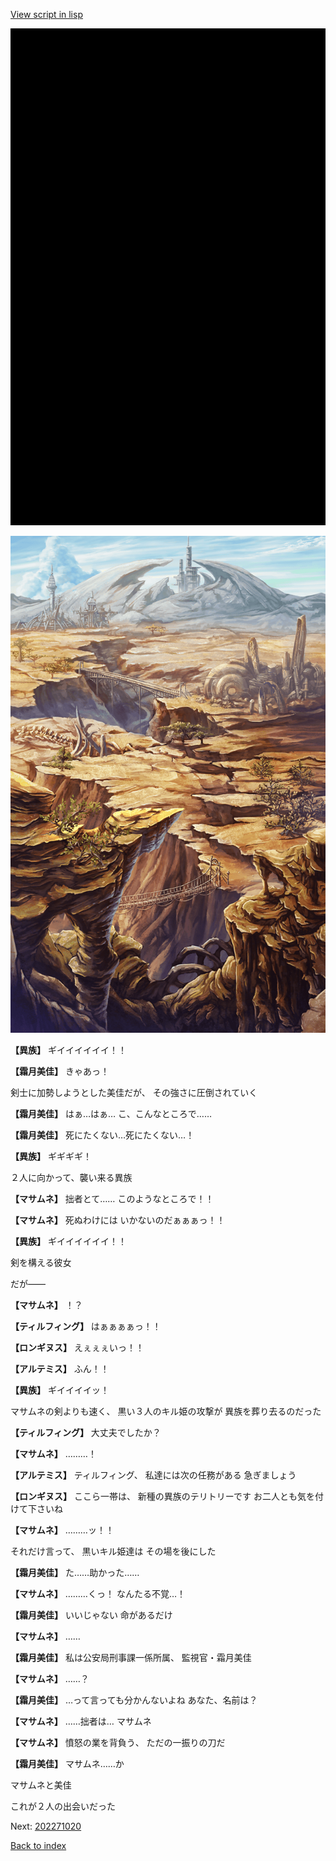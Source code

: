 [View script in lisp](../scripts/202271013.txt)

![bg_black.png](../images/backgrounds/bg_black.png)

![004_wildland.png](../images/backgrounds/004_wildland.png)

**【異族】**
ギイイイイイイ！！

**【霜月美佳】**
きゃあっ！

剣士に加勢しようとした美佳だが、
その強さに圧倒されていく

**【霜月美佳】**
はぁ…はぁ…
こ、こんなところで……

**【霜月美佳】**
死にたくない…死にたくない…！

**【異族】**
ギギギギ！

２人に向かって、襲い来る異族

**【マサムネ】**
拙者とて……
このようなところで！！

**【マサムネ】**
死ぬわけには
いかないのだぁぁぁっ！！

**【異族】**
ギイイイイイイ！！

剣を構える彼女

だが――

**【マサムネ】**
！？

**【ティルフィング】**
はぁぁぁぁっ！！

**【ロンギヌス】**
えぇぇぇいっ！！

**【アルテミス】**
ふん！！

**【異族】**
ギイイイイッ！

マサムネの剣よりも速く、
黒い３人のキル姫の攻撃が
異族を葬り去るのだった

**【ティルフィング】**
大丈夫でしたか？

**【マサムネ】**
………！

**【アルテミス】**
ティルフィング、
私達には次の任務がある
急ぎましょう

**【ロンギヌス】**
ここら一帯は、
新種の異族のテリトリーです
お二人とも気を付けて下さいね

**【マサムネ】**
………ッ！！

それだけ言って、
黒いキル姫達は
その場を後にした

**【霜月美佳】**
た……助かった……

**【マサムネ】**
………くっ！
なんたる不覚…！

**【霜月美佳】**
いいじゃない
命があるだけ

**【マサムネ】**
……

**【霜月美佳】**
私は公安局刑事課一係所属、
監視官・霜月美佳

**【マサムネ】**
……？

**【霜月美佳】**
…って言っても分かんないよね
あなた、名前は？

**【マサムネ】**
……拙者は…
マサムネ

**【マサムネ】**
憤怒の業を背負う、
ただの一振りの刀だ

**【霜月美佳】**
マサムネ……か

マサムネと美佳

これが２人の出会いだった


Next: [202271020](202271020.md)

[Back to index](index.md)
